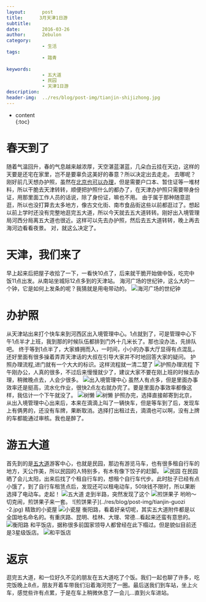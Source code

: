 ```yaml
---
layout:      post
title:      3月天津1日游
subtitle:    
date:        2016-03-26
author:      Zebulon
category:    
             - 生活
tags:        
             - 踏青
             
keywords:  
             - 五大道
             - 民园
             - 天津1日游
description: 
header-img:  ../res/blog/post-img/tianjin-shijizhong.jpg
---
```

* content  
{:toc} 

# 春天到了

随着气温回升，春的气息越来越浓厚，天空湛蓝湛蓝，几朵白云挂在天边，这样的天要是还宅在家里，岂不是要辜负这美好的春意？所以决定出去走走。
去哪呢？刚好前几天想办护照，虽然在[北京也可以办理](http://www.bjgaj.gov.cn/jjcrj/?parm=jj1)，但是需要户口本、暂住证等一堆材料，所以干脆去天津转转，顺便把护照什么的都办了，在天津办护照只需要带身份证，用那里面工作人员的话说，除了身份证，嘛也不用。
由于属于那种随意逛逛，所以也没打算去太多地方，像古文化街、南市食品街这些以前都逛过了。想起以前上学时还没有完整地逛完五大道，所以今天就去五大道转转。刚好出入境管理局河西分局离五大道也很近。这样可以先去办护照，然后去五大道转转，晚上再去海河边看看夜景。
对，就这么决定了。

# 天津，我们来了

早上起来后把屋子收拾了一下，一看快10点了，后来就干脆开始做中饭，吃完中饭11点出发。从南站坐城际12点多到的天津站。
海河广场的世纪钟，这么大的一个钟，它是如何上发条的呢？我猜就是用电带动的。
![海河广场的世纪钟](../res/blog/post-img/tianjin-shijizhong.jpg)

# 办护照

从天津站出来打个快车来到河西区出入境管理中心。1点就到了，可是管理中心下午1点半才上班，我到那的时候队伍都排到门外十几米长了。那也没办法，先排队吧。
终于等到1点半了，大家蜂拥而入，一时间，小小的办事大厅显得有点混乱，还好里面有很多操着弄弄天津话的大叔在引导大家并不时地回答大家的疑问。
护照办理流程,进门就有一个大大的标识。这样流程就一清二楚了
![护照办理流程](../res/blog/post-img/tianjin-churujing-1.jpg)
下午刚办公，人真的很多，不过后来慢慢就少了，建议大家不要在刚上班的时候去办理，稍微晚点去，人会少很多。
![出入境管理中心](../res/blog/post-img/tianjin-churujing-2.jpg)
虽然人有点多，但是里面办事效率还是挺高，流水化作业，很快2点左右就办完了。要是里面办事效率都像这样，我估计一个下午就没了。
![树懒](../res/blog/post-img/shulan-1.gif)
![树懒](../res/blog/post-img/shulan-2.gif)
护照办完，选择直接邮寄到北京，从出入境管理中心出来后，本来在滴滴上叫了一辆快车，但是等车到了后，发现车上有俩男的，还没有车牌，果断取消。选择打出租过去，滴滴也可以啊，没有上牌的车都能通过审核。我也是醉了。

# 游五大道

首先到的是[五大道](http://baike.baidu.com/link?url=w_eXfT_DDt81V0mwHhi4uAa0NByc9wsAoBQtVoaeSje-IL-5Pub-fbeWCbjfHHfJEjoNcs0mgfL2rKiDmo8mEZhvn4y4hf5_q5wIB4zPkUi)游客中心，也就是民园，那边有游览马车，也有很多租自行车的地方，天公作美，所以民园的人特别多，有木有像下饺子的赶脚。
![民园](../res/blog/post-img/tianjin-minyuan.jpg)
在民园晒了会儿太阳，出来后找了个租自行车的，想租个自行车代步。此时肚子已经有点小饿了，到了自行车租赁点后，发现还可以租电动车，50块钱不限时，所以果断选择了电动车。走起！
![五大道](../res/blog/post-img/wudadao-xianlutu.jpg)
走到半路，突然发现了这个
![煎饼果子](../res/blog/post-img/tianjin-guozi.jpg)
哟哟～切克闹，煎饼果子来一套。
![煎饼果子](../res/blog/post-img/tianjin-guozi -2.jpg)
精致的小瓷屋
![小瓷屋](../res/blog/post-img/tianjin-wudadao-1.jpg)
衡阳路，看着好亲切呢，其实五大道附件都是以全国地名命名的。有重庆路、昆明、桂林、大理、常德...看起来还蛮有意思的。
![衡阳路](../res/blog/post-img/tianjin-wudadao-2.jpg)
和平饭店，据称很多前国家领导人都曾经在此下榻过。但是貌似目前还是3星级饭店。
![和平饭店](../res/blog/post-img/tianjin-hepingfandian.jpg)

# 返京

逛完五大道，和一位好久不见的朋友在五大道吃了个饭。我们一起也聊了许多，吃完饭晚上8点，朋友开着车带我们沿着海河兜了一圈。最后送我们到车站，坐上火车，感觉些许有点累，于是在车上稍微休息了一会儿...直到火车进站。



